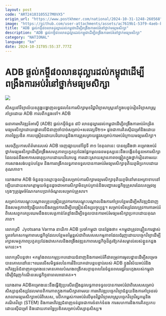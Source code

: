 ```yaml
---
layout: post
code: "ART24103105527M0VX5"
origin_url: "https://www.postkhmer.com/national/2024-10-31-1248-260568"
image: "https://github.com/user-attachments/assets/ac7619b1-53f9-4aeb-bfea-735ff9e4ff7e"
title: "ADB ផ្ដល់​កម្ចី​៨០​លាន​ដុល្លារ​ដល់​កម្ពុជា​ដើម្បី​ពង្រឹង​ការអប់រំ​នៅ​ថ្នាក់​មធ្យម​សិក្សា"
description: "​​ADB ផ្ដល់​កម្ចី​៨០​លាន​ដុល្លារ​ដល់​កម្ពុជា​ដើម្បី​ពង្រឹង​ការអប់រំ​នៅ​ថ្នាក់​មធ្យម​សិក្សា​"
category: "NATIONAL"
language: "km"
date: 2024-10-31T05:55:37.777Z
---
```


# ADB ផ្ដល់​កម្ចី​៨០​លាន​ដុល្លារ​ដល់​កម្ពុជា​ដើម្បី​ពង្រឹង​ការអប់រំ​នៅ​ថ្នាក់​មធ្យម​សិក្សា

![](https://github.com/user-attachments/assets/c8ab87c9-ea5f-4ae9-b2c4-59dd1cd4f1d6)

សិស្ស​នៅ​វិទ្យាល័យ​ឧត្តុង្គ​បង្ហាញ​លទ្ធផល​នៃ​ការ​សិក្សា​មុខវិជ្ជា​វិទ្យាសាស្ត្រ​នៅ​ក្នុង​បន្ទប់​រៀន​វិទ្យាសាស្ត្រ​គាំទ្រ​ដោយ ADB កាល​ពី​កន្លង​ទៅ។ ADB

ធនាគារ​អភិវឌ្ឍន៍​អាស៊ី (ADB)​ ផ្ដល់​កម្ចី​ចំនួន​ ៨0 លាន​ដុល្លារ​ដល់​កម្ពុជា​ដើម្បី​ពង្រឹង​ការ​អប់រំ​កម្រិត​មធ្យម​សិក្សា​ដោយ​ផ្តោត​លើ​ជំនាញ​ចាំ​បាច់​សម្រាប់​ «សតវត្សទី២១» ដូចជា​ការ​គិត​ស៊ីជម្រៅ​និង​ដោយ​ភាព​ច្នៃប្រឌិត ការ​បង្រៀន​ដោយ​បរិយាបន្ន​និង​ការ​ត្រួស​ត្រាយ​ផ្លូវ​សម្រាប់​ការ​អប់រំ​ក្រោយ​មធ្យម​សិក្សា។

សេចក្ដី​ប្រកាស​ព័ត៌មាន​របស់​ ADB ចេញ​ផ្សាយ​នៅ​ថ្ងៃ​ទី​ ៣១​ ខែតុលា​នេះ​ បាន​ឲ្យ​ដឹង​ថា គម្រោង​អប់រំ​ថ្នាក់​មធ្យម​សិក្សា​ដើម្បី​ពង្រឹង​សមត្ថភាព​ប្រកួត​ប្រជែង​ផ្នែក​មូលធន​មនុស្ស​នេះ​នឹង​បង្កើន​ចំនួន​អគារសិក្សា​ដែល​ធន់​នឹង​អាកាសធាតុ​ប្រកប​ដោយ​បរិយាបន្ន ការ​ដោះស្រាយ​ស្ថានភាព​ចង្អៀត​ក្នុង​ថ្នាក់​រៀន​តាម​រយៈ​ការ​សាង​សង់​បន្ទប់​បន្ថែម និង​ការ​ពង្រីក​លទ្ធភាព​ទទួល​បាន​ការ​អប់រំ​មធ្យម​សិក្សា​ទុតិយភូមិ​ប្រកប​ដោយ​គុណភាព។

យោង​តាម​ ADB ចំនួន​ចុះ​ឈ្មោះ​ចូល​រៀន​សម្រាប់​ការ​សិក្សា​មធ្យម​សិក្សា​ទុតិយភូមិ​នៅ​មាន​អត្រា​ទាប​នៅ​ឡើយ​ ដោយសារ​កត្តា​មួយ​ចំនួន​ដូចជា​អគារសិក្សា​មិន​គ្រប់​គ្រាន់​និង​បញ្ហា​សេដ្ឋកិច្ច​គ្រួសារ​ដែល​តម្រូវ​ឲ្យ​ក្មេងៗ​ត្រូវ​រួម​ចំណែក​រក​ប​ប្រាក់​ចំណូល​សម្រាប់​គ្រួសារ។

សម្រាប់​ការ​បណ្ដុះ​បណ្ដាល​គ្រូ​បង្រៀន​ត្រូវ​ការ​ការ​បណ្តុះបណ្តាល​និង​ការ​គាំទ្រ​បន្ថែម​ដើម្បី​អភិវឌ្ឍ​ជំនាញ​និង​សមត្ថភាព​ឱ្យ​ឆ្លើយ​តប​នឹង​តម្រូវការ​ដើម្បី​បង្រៀន​សិស្ស​បច្ចុប្បន្ន។ សម្រាប់​សិស្ស​ដែល​ត្រូវការ​ការ​អប់រំ​ពិសេស​ ពួក​គេ​ប្រឈម​នឹង​ឧបសគ្គ​កាន់តែ​ខ្លាំង​ដើម្បី​ទទួល​បាន​ការ​អប់រំ​មធ្យម​សិក្សា​ប្រកប​ដោយ​គុណភាព។

លោកស្រី  Jyotsana Varma នាយិកា​ ADB ​ប្រចាំ​កម្ពុជា បាន​ថ្លែង​ថា៖ «កម្ពុជា​ត្រូវ​ពន្លឿន​ការ​ផ្លាស់​ប្តូរ​ទៅ​រក​សកម្មភាព​សេដ្ឋកិច្ច​ដែល​បន្ថែម​តម្លៃ​ខ្ពស់​ ជាពិសេស​សកម្មភាព​ដែល​ជំរុញ​ដោយ​បច្ចេកវិទ្យា​ដើម្បី​រក្សា​សមត្ថភាព​ប្រកួត​ប្រជែង​ជា​សកល​និង​ពង្រឹង​វឌ្ឍនភាព​សេដ្ឋកិច្ច​ដ៏​គួរ​ឱ្យ​កត់​សម្គាល់​របស់​ខ្លួន​កន្លង​មក​នេះ»។ 

លោក​ស្រី​បន្ត​ថា៖ «កម្លាំង​ពលកម្ម​ប្រកប​ដោយ​ជំនាញ​និង​ការអប់រំ​គឺ​ជា​តម្រូវ​ការ​មូលដ្ឋាន​ដើម្បី​សម្រេច​បាន​គោលដៅ​នេះ។​ ឈរ​លើ​សមិទ្ធផល​នៃ​ការ​វិនិយោគ​ជា​បន្ត​បន្ទាប់​របស់​ ADB ក្នុង​វិស័យ​អប់រំ​និង​អភិវឌ្ឍន៍​ជំនាញ​គម្រោង​នេះ​មាន​គោល​បំណង​ពង្រីក​សក្ដានុពល​នៃ​ចំនួន​ពលរដ្ឋ​វ័យក្មេង​របស់​កម្ពុជា​ដើម្បី​ជំរុញ​កំណើន​សេដ្ឋកិច្ច​នា​ពេល​អនាគត»។

យោង​តាម​ ADB ​គម្រោង​នេះ​នឹង​ធ្វើ​ឱ្យ​ប្រសើរ​ឡើង​នូវ​លទ្ធភាព​ទទួល​បាន​ការ​អប់រំ​ជាពិសេស​សម្រាប់​សិស្សានុសិស្ស​ដែល​មាន​ពិការភាព​ក្នុង​ការសិក្សា​តាម​រយៈ​ការ​អភិវឌ្ឍ​បច្ចេកវិទ្យា​ជំនួយ​និង​ការ​គាំទ្រ​ដល់​សាលា​មធ្យម​សិក្សា​អប់រំ​ពិសេស, លើក​កម្ពស់​ការអប់រំ​លើ​មុខវិជ្ជា​វិទ្យាសាស្ត្រ​បច្ចេកវិទ្យា​វិស្វកម្ម​និង​គណិតវិទ្យា (STEM) និង​ការ​អភិវឌ្ឍ​ជំនាញ​ទន់​ដូចជា​ការ​ទំនាក់​ទំនង​ ការ​សហការ​និង​ការ​គិត​ប្រកប​ដោយ​ស៊ីជម្រៅ និង​ដោយ​ភាព​ច្នៃ​ប្រឌិត​សម្រាប់​សិស្សានុសិស្ស៕